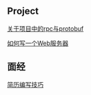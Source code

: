 ## Project

[关于项目中的rpc与protobuf](./project/rpc-protobuf.md)

[如何写一个Web服务器](./project/webserver.pdf)

## 面经

[简历编写技巧](./面经/简历编写技巧.pdf)
